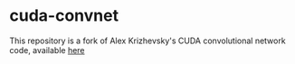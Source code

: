 cuda-convnet
============

This repository is a fork of Alex Krizhevsky's CUDA convolutional network code, available [here](http://code.google.com/p/cuda-convnet/)

